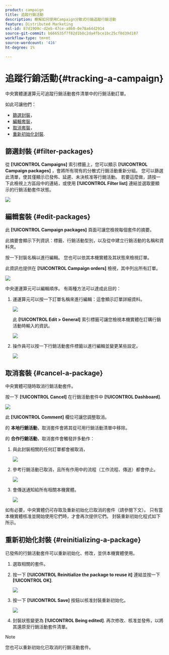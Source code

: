```yaml
---
product: campaign
title: 追蹤行銷活動
description: 瞭解如何使用Campaign分散式行銷追蹤行銷活動
feature: Distributed Marketing
exl-id: 87d1909c-d2eb-47ce-a860-0e78a64d2914
source-git-commit: b666535f7f82d1b8c2da4fbce1bc25cf8d39d187
workflow-type: tm+mt
source-wordcount: '416'
ht-degree: 1%

---
```


# 追蹤行銷活動{#tracking-a-campaign}



中央實體運運算元可追蹤行銷活動套件清單中的行銷活動訂單。

如此可讓他們：

* [篩選封裝](#filter-packages)，
* [編輯套裝](#edit-packages)，
* [取消套裝](#cancel-a-package)，
* [重新初始化封裝](#reinitializing-a-package).

## 篩選封裝 {#filter-packages}

從 **[!UICONTROL Campaigns]** 索引標籤上，您可以顯示 **[!UICONTROL Campaign packages]** ，會將所有現有的分散式行銷活動重新分組。 您可以篩選此清單，使其僅顯示已發佈、延遲、未決核准等行銷活動。 若要這麼做，請按一下此檢視上方區段中的連結，或使用 **[!UICONTROL Filter list]** 連結並選取要顯示的行銷活動套件狀態。

![](assets/mkg_dist_catalog_filter.png)

## 編輯套裝 {#edit-packages}

此 **[!UICONTROL Campaign packages]** 頁面可讓您檢視每個套件的摘要。

此摘要會顯示下列資訊：標籤、行銷活動型別，以及從中建立行銷活動的名稱和資料夾。

按一下封裝名稱以進行編輯。 您也可以依其本機實體及其狀態來檢視訂單。

此資訊也提供在 **[!UICONTROL Campaign orders]** 檢視，其中列出所有訂單。

![](assets/mkg_dist_catalog_op_command_details.png)

中央運運算元可以編輯順序。 有兩種方法可以達成此目的：

1. 運運算元可以按一下訂單名稱來進行編輯：這會顯示訂單詳細資料。

   ![](assets/mkg_dist_catalog_op_command_edit1.png)

   此 **[!UICONTROL Edit > General]** 索引標籤可讓您檢視本機實體在訂購行銷活動時輸入的資訊。

   ![](assets/mkg_dist_catalog_op_command_edit1a.png)

1. 操作員可以按一下行銷活動套件標籤以進行編輯並變更某些設定。

   ![](assets/mkg_dist_catalog_op_command_edit2.png)

## 取消套裝 {#cancel-a-package}

中央實體可隨時取消行銷活動套件。

按一下 **[!UICONTROL Cancel]** 在行銷活動套件中 **[!UICONTROL Dashboard]**.

![](assets/mkg_dist_cancel_op_from_dashboard.png)

此 **[!UICONTROL Comment]** 欄位可讓您調整取消。

的 **本地行銷活動**，取消套件會將其從可用行銷活動清單中移除。

的 **合作行銷活動**，取消套件會觸發許多動作：

1. 與此封裝相關的任何訂單都會被取消，

   ![](assets/mkg_dist_mutual_op_cancelled.png)

1. 參考行銷活動已取消，且所有作用中的流程（工作流程、傳送）都會停止。

   ![](assets/mkg_dist_mutual_op_cancelled1.png)

1. 會傳送通知給所有相關本機實體。

   ![](assets/mkg_dist_mutual_op_cancelled2.png)

如有必要，中央實體仍可存取及重新初始化已取消的套件（請參閱下文）。 只有當本機實體核准並開始使用它們時，才會再次提供它們。 封裝重新初始化程式如下所示。

## 重新初始化封裝 {#reinitializing-a-package}

已發佈的行銷活動套件可以重新初始化、修改，並供本機實體使用。

1. 選取相關的套件。
1. 按一下 **[!UICONTROL Reinitialize the package to reuse it]** 連結並按一下 **[!UICONTROL OK]**.

   ![](assets/mkg_dist_mutual_op_reinit.png)

1. 按一下 **[!UICONTROL Save]** 按鈕以核准封裝重新初始化。

   ![](assets/mkg_dist_mutual_op_reinit2.png)

1. 封裝狀態變更為 **[!UICONTROL Being edited]**. 再次修改、核准並發佈，以將其還原至行銷活動套件清單。

>[!NOTE]
>
>您也可以重新初始化已取消的行銷活動套件。
